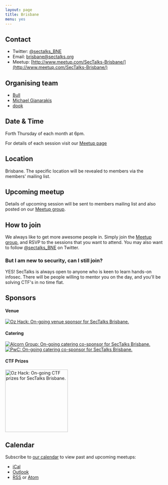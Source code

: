 ```yaml
---
layout: page
title: Brisbane 
menu: yes
---
```


## Contact 

* Twitter: [@sectalks_BNE](https://twitter.com/sectalks_BNE)
* Email: [brisbane@sectalks.org](mailto:brisbane@sectalks.org)
* Meetup: [http://www.meetup.com/SecTalks-Brisbane/](http://www.meetup.com/SecTalks-Brisbane/)

## Organising team 

* [Bull](https://twitter.com/RobertWinkel) 
* [Michael Gianarakis](https://twitter.com/mgianarakis) 
* [dook](https://twitter.com/dooktwit)

## Date & Time 

Forth Thursday of each month at 6pm.

For details of each session visit our [Meetup page](http://www.meetup.com/SecTalks-Brisbane/)

## Location 

Brisbane. The specific location will be revealed to members via the members' mailing list. 

## Upcoming meetup 

Details of upcoming session will be sent to members mailing list 
and also posted on our [Meetup group](http://www.meetup.com/SecTalks-Brisbane/).

## How to join

We always like to get more awesome people in.
Simply join the [Meetup group](http://www.meetup.com/SecTalks-Brisbane/),
and RSVP to the sessions that you want to attend.
You may also want to follow [@sectalks_BNE](https://twitter.com/sectalks_BNE) on Twitter.

### But I am new to security, can I still join?

YES! SecTalks is always open to anyone who is keen to learn hands-on infosec.
There will be people willing to mentor you on the day, and you'll be solving CTF's in no time flat.

## Sponsors
#### Venue
<a href="https://www.telstra.com.au/" 
   title="Telstra: On-going venue sponsor for SecTalks Brisbane.">
    <img src="{{ site.baseurl }}/images/sponsors/T-Primary-L-Pos-Green-RGB_300.PNG" 
         alt="Oz Hack: On-going venue sponsor for SecTalks Brisbane.">
</a>
#### Catering
<a href="https://alcorngroup.com/" 
   title="Alcorn Group: On-going catering co-sponsor for SecTalks Brisbane.">
    <img src="{{ site.baseurl }}/images/sponsors/AlcornGroup.png" 
         alt="Alcorn Group: On-going catering co-sponsor for SecTalks Brisbane.">
</a><br>
<a href="http://www.pwc.com.au/" 
   title="PwC: On-going catering co-sponsor for SecTalks Brisbane.">
    <img src="{{ site.baseurl }}/images/sponsors/PwC Colour_300.jpg" 
         alt="PwC: On-going catering co-sponsor for SecTalks Brisbane.">
</a>
#### CTF Prizes
<a href="https://www.ozhack.com/" 
   title="Oz Hack: On-going CTF prize sponsor for SecTalks Brisbane.">
    <img src="{{ site.baseurl }}/images/sponsors/OzHack_Logo.png" 
         alt="Oz Hack: On-going CTF prizes for SecTalks Brisbane." width="200">
</a>


## Calendar 

Subscribe to [our calendar](http://www.meetup.com/SecTalks-brisbane/events/) to view past and upcoming meetups:

* [iCal](webcal://www.meetup.com/SecTalks-brisbane/events/ical/)
* [Outlook](http://www.meetup.com/SecTalks-brisbane/events/ical/)
* [RSS](http://www.meetup.com/SecTalks-brisbane/events/rss/) or [Atom](http://www.meetup.com/SecTalks-brisbane/events/atom/)
